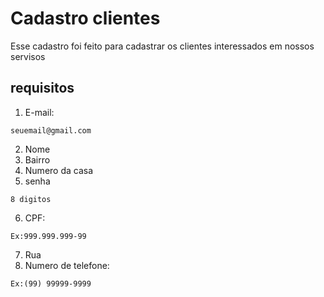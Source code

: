 # Cadastro clientes

Esse cadastro foi feito para cadastrar os clientes interessados em nossos servisos 

## requisitos

1. E-mail:
```
seuemail@gmail.com
```
2. Nome
3. Bairro
4. Numero da casa
5. senha
```
8 digitos
```
6. CPF:
```
Ex:999.999.999-99
 ```
7. Rua
8. Numero de telefone:
```
Ex:(99) 99999-9999
```
